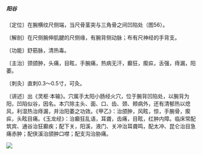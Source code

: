 ##### 阳谷

〔定位〕在腕横纹尺侧端，当尺骨茎突与三角骨之间凹陷处（图56）。

〔解剖〕在尺侧腕伸肌腱的尺侧缘，有腕背侧动脉；布有尺神经的手背支。

〔功能〕舒筋脉，清热毒。

〔主治〕颈颌肿，头痛，目眩，手腕痛，热病无汗，癫狂，瘈疭，舌强，痔漏，阳萎。

〔刺灸〕直刺0.3～0.5寸，可灸。

〔讲述〕出《灵枢·本输》。穴属手太阳小肠经火穴，位于腕背凹陷处，以腕背为阳，凹陷似谷，因名。本穴除主头、面、口、齿、颈、颊病外，还有清郁热以熄风，利湿热治痔漏，并治阳萎之功效。《甲乙》：治颌肿，风眩，惊，手腕骨，瘈疭，头眩目痛。《玉龙经》：治癫狂乱语，耳聋，齿痛，目眩，红肿内障。临床常配筑宾、通谷治狂癫疾；配下关，阳溪，液门、关冲治耳聋鸣，配太冲、昆仑治目急痛赤肿；配侠溪治颌肿口噤；配支沟治胁痛。

![](img/图56.jpg)
